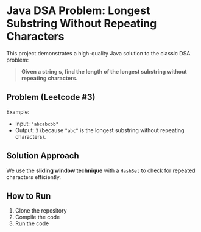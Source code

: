 # Java DSA Problem: Longest Substring Without Repeating Characters

This project demonstrates a high-quality Java solution to the classic DSA problem:

> **Given a string s, find the length of the longest substring without repeating characters.**

## Problem (Leetcode #3)
Example:
- Input: `"abcabcbb"`
- Output: `3` (because `"abc"` is the longest substring without repeating characters).

## Solution Approach

We use the **sliding window technique** with a `HashSet` to check for repeated characters efficiently.

## How to Run

1. Clone the repository
2. Compile the code
3. Run the code
